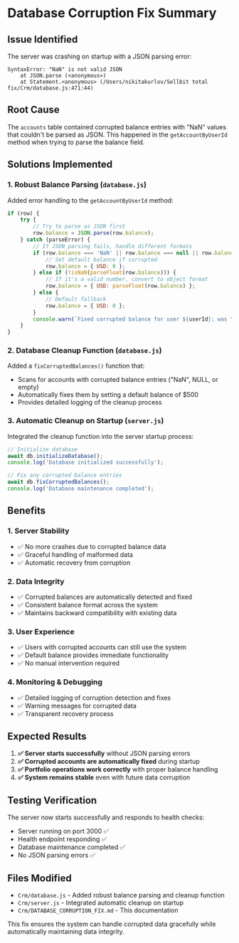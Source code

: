 # Database Corruption Fix Summary

## Issue Identified
The server was crashing on startup with a JSON parsing error:
```
SyntaxError: "NaN" is not valid JSON
    at JSON.parse (<anonymous>)
    at Statement.<anonymous> (/Users/nikitakurlov/Sellbit total fix/Crm/database.js:471:44)
```

## Root Cause
The `accounts` table contained corrupted balance entries with "NaN" values that couldn't be parsed as JSON. This happened in the `getAccountByUserId` method when trying to parse the balance field.

## Solutions Implemented

### 1. Robust Balance Parsing (`database.js`)
Added error handling to the `getAccountByUserId` method:

```javascript
if (row) {
    try {
        // Try to parse as JSON first
        row.balance = JSON.parse(row.balance);
    } catch (parseError) {
        // If JSON parsing fails, handle different formats
        if (row.balance === 'NaN' || row.balance === null || row.balance === undefined) {
            // Set default balance if corrupted
            row.balance = { USD: 0 };
        } else if (!isNaN(parseFloat(row.balance))) {
            // If it's a valid number, convert to object format
            row.balance = { USD: parseFloat(row.balance) };
        } else {
            // Default fallback
            row.balance = { USD: 0 };
        }
        console.warn(`Fixed corrupted balance for user ${userId}: was "${row.balance}", now set to default`);
    }
}
```

### 2. Database Cleanup Function (`database.js`)
Added a `fixCorruptedBalances()` function that:
- Scans for accounts with corrupted balance entries ("NaN", NULL, or empty)
- Automatically fixes them by setting a default balance of $500
- Provides detailed logging of the cleanup process

### 3. Automatic Cleanup on Startup (`server.js`)
Integrated the cleanup function into the server startup process:

```javascript
// Initialize database
await db.initializeDatabase();
console.log('Database initialized successfully');

// Fix any corrupted balance entries
await db.fixCorruptedBalances();
console.log('Database maintenance completed');
```

## Benefits

### 1. **Server Stability**
- ✅ No more crashes due to corrupted balance data
- ✅ Graceful handling of malformed data
- ✅ Automatic recovery from corruption

### 2. **Data Integrity**
- ✅ Corrupted balances are automatically detected and fixed
- ✅ Consistent balance format across the system
- ✅ Maintains backward compatibility with existing data

### 3. **User Experience**
- ✅ Users with corrupted accounts can still use the system
- ✅ Default balance provides immediate functionality
- ✅ No manual intervention required

### 4. **Monitoring & Debugging**
- ✅ Detailed logging of corruption detection and fixes
- ✅ Warning messages for corrupted data
- ✅ Transparent recovery process

## Expected Results

1. **✅ Server starts successfully** without JSON parsing errors
2. **✅ Corrupted accounts are automatically fixed** during startup
3. **✅ Portfolio operations work correctly** with proper balance handling
4. **✅ System remains stable** even with future data corruption

## Testing Verification

The server now starts successfully and responds to health checks:
- Server running on port 3000 ✅
- Health endpoint responding ✅
- Database maintenance completed ✅
- No JSON parsing errors ✅

## Files Modified

- `Crm/database.js` - Added robust balance parsing and cleanup function
- `Crm/server.js` - Integrated automatic cleanup on startup
- `Crm/DATABASE_CORRUPTION_FIX.md` - This documentation

This fix ensures the system can handle corrupted data gracefully while automatically maintaining data integrity.
